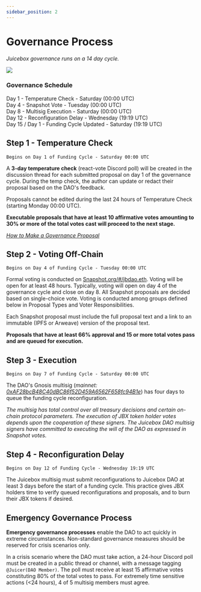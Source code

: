 ```yaml
---
sidebar_position: 2
---
```


# Governance Process
    
*Juicebox governance runs on a 14 day cycle.* 
    
![](/img/docs/gov-calendar.png)
    
### Governance Schedule

Day 1 -  Temperature Check - Saturday (00:00 UTC) <br/>
Day 4 - Snapshot Vote - Tuesday (00:00 UTC) <br/>
Day 8 - Multisig Execution - Saturday (00:00 UTC) <br/>
Day 12 - Reconfiguration Delay - Wednesday (19:19 UTC) <br/>
Day 15 / Day 1 - Funding Cycle Updated - Saturday (19:19 UTC) <br/>

## Step 1 - Temperature Check

`Begins on Day 1 of Funding Cycle - Saturday 00:00 UTC`

A **3-day temperature check** (react-vote Discord poll) will be created in the discussion thread for each submitted proposal on day 1 of the governance cycle. During the temp check, the author can update or redact their proposal based on the DAO's feedback.

Proposals cannot be edited during the last 24 hours of Temperature Check (starting Monday 00:00 UTC).

**Executable proposals that have at least 10 affirmative votes amounting to 30% or more of the total votes cast will proceed to the next stage.**

*[How to Make a Governance Proposal](https://juicebox.notion.site/How-to-Make-a-Governance-Proposal-d841f3530f10464ba8b6c745eebc94d6)*

## Step 2 - Voting Off-Chain

`Begins on Day 4 of Funding Cycle - Tuesday 00:00 UTC`

Formal voting is conducted on [Snapshot.org/#/jbdao.eth](https://snapshot.org/#/jbdao.eth). Voting will be open for at least 48 hours. Typically, voting will open on day 4 of the governance cycle and close on day 8. All Snapshot proposals are decided based on single-choice vote. Voting is conducted among groups defined below in Proposal Types and Voter Responsibilities.

Each Snapshot proposal must include the full proposal text and a link to an immutable (IPFS or Arweave) version of the proposal text.

**Proposals that have at least 66% approval and 15 or more total votes pass and are queued for execution.**

## Step 3 - Execution

`Begins on Day 7 of Funding Cycle - Saturday 00:00 UTC`

The DAO's Gnosis multisig (*mainnet: [0xAF28bcB48C40dBC86f52D459A6562F658fc94B1e](https://etherscan.io/address/0xAF28bcB48C40dBC86f52D459A6562F658fc94B1e)*) has four days to queue the funding cycle reconfiguration.

*The multisig has total control over all treasury decisions and certain on-chain protocol parameters. The execution of JBX token holder votes depends upon the cooperation of these signers. The Juicebox DAO multisig signers have committed to executing the will of the DAO as expressed in Snapshot votes.*

## Step 4 - Reconfiguration Delay

`Begins on Day 12 of Funding Cycle - Wednesday 19:19 UTC`

The Juicebox multisig must submit reconfigurations to Juicebox DAO at least 3 days before the start of a funding cycle. This practice gives JBX holders time to verify queued reconfigurations and proposals, and to burn their JBX tokens if desired.

## Emergency Governance Process
    
**Emergency governance processes** enable the DAO to act quickly in extreme circumstances. Non-standard governance measures should be reserved for crisis scenarios only.

In a crisis scenario where the DAO must take action, a 24-hour Discord poll must be created in a public thread or channel, with a message tagging `@Juicer(DAO Member)`. The poll must receive at least 15 affirmative votes constituting 80% of the total votes to pass. For extremely time sensitive actions (<24 hours), 4 of 5 multisig members must agree.
